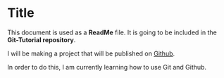 # Title

This document is used as a **ReadMe** file.
It is going to be included in the **Git-Tutorial repository**.

I will be making a project that will be published on [Github](https://github.com/).

In order to do this, I am currently learning how to use Git and Github.